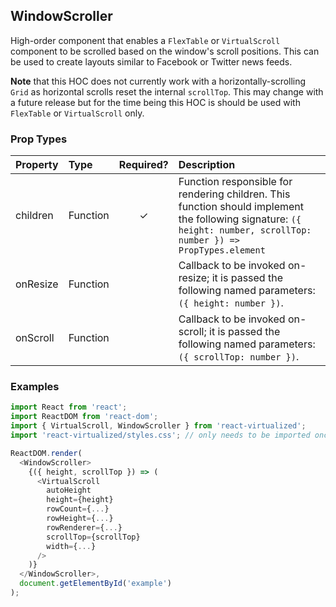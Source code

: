 WindowScroller
---------------

High-order component that enables a `FlexTable` or `VirtualScroll` component to be scrolled based on the window's scroll positions.
This can be used to create layouts similar to Facebook or Twitter news feeds.

**Note** that this HOC does not currently work with a horizontally-scrolling `Grid` as horizontal scrolls reset the internal `scrollTop`.
This may change with a future release but for the time being this HOC is should be used with `FlexTable` or `VirtualScroll` only.

### Prop Types
| Property | Type | Required? | Description |
|:---|:---|:---:|:---|
| children | Function | ✓ | Function responsible for rendering children. This function should implement the following signature: `({ height: number, scrollTop: number }) => PropTypes.element` |
| onResize | Function |  | Callback to be invoked on-resize; it is passed the following named parameters: `({ height: number })`. | 
| onScroll | Function |  | Callback to be invoked on-scroll; it is passed the following named parameters: `({ scrollTop: number })`. | 

### Examples

```javascript
import React from 'react';
import ReactDOM from 'react-dom';
import { VirtualScroll, WindowScroller } from 'react-virtualized';
import 'react-virtualized/styles.css'; // only needs to be imported once

ReactDOM.render(
  <WindowScroller>
    {({ height, scrollTop }) => (
      <VirtualScroll
        autoHeight
        height={height}
        rowCount={...}
        rowHeight={...}
        rowRenderer={...}
        scrollTop={scrollTop}
        width={...}
      />
    )}
  </WindowScroller>,
  document.getElementById('example')
);
```
